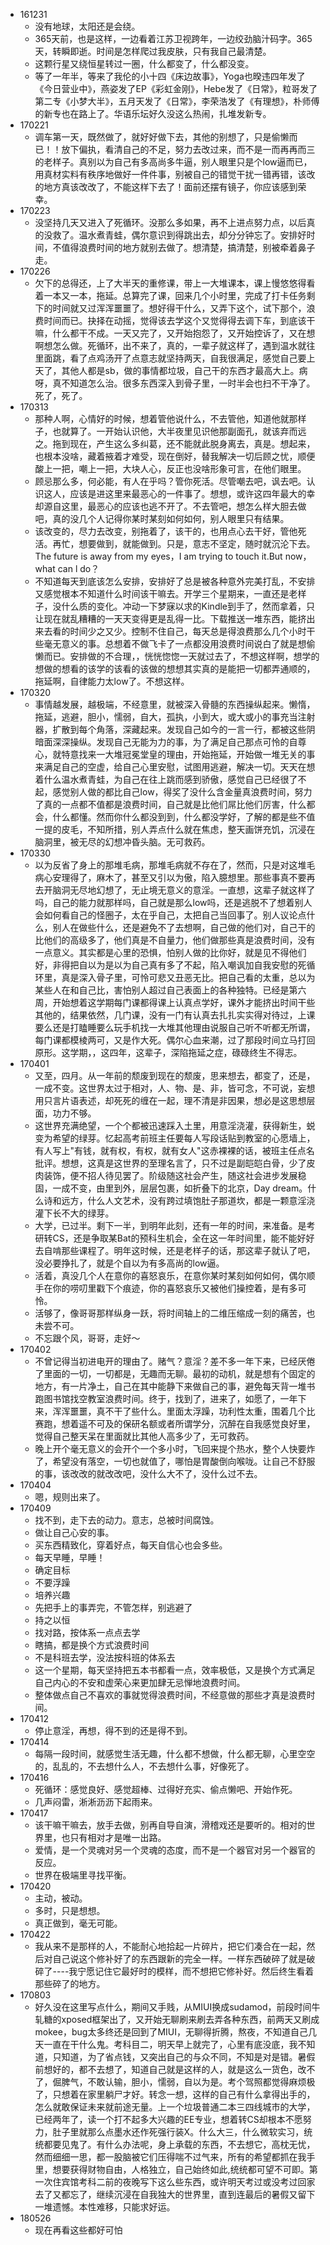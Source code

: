 - 161231
  - 没有地球，太阳还是会绕。
  - 365天前，也是这样，一边看着江苏卫视跨年，一边绞劲脑汁码字。365天，转瞬即逝。时间是怎样爬过我皮肤，只有我自己最清楚。
  - 这颗行星又绕恒星转过一圈，什么都变了，什么都没变。
  - 等了一年半，等来了我伦的小十四《床边故事》，Yoga也暌违四年发了《今日营业中》，燕姿发了EP《彩虹金刚》，Hebe发了《日常》，粒哥发了第二专《小梦大半》，五月天发了《日常》，李荣浩发了《有理想》，朴师傅的新专也在路上了。华语乐坛好久没这么热闹，扎堆发新专。
- 170221
  - 调车第一天，既然做了，就好好做下去，其他的别想了，只是偷懒而已！！放下偏执，看清自己的不足，努力去改过来，而不是一而再再而三的老样子。真别以为自己有多高尚多牛逼，别人眼里只是个low逼而已，用真材实料有秩序地做好一件件事，别被自己的错觉干扰一错再错，该改的地方真该改改了，不能这样下去了！面前还摆有镜子，你应该感到荣幸。
- 170223
  - 没坚持几天又进入了死循环。没那么多如果，再不上进点努力点，以后真的没救了。温水煮青蛙，偶尔意识到得跳出去，却分分钟忘了。安排好时间，不值得浪费时间的地方就别去做了。想清楚，搞清楚，别被牵着鼻子走。
- 170226
  - 欠下的总得还，上了大半天的重修课，带上一大堆课本，课上慢悠悠得看着一本又一本，拖延。总算完了课，回来几个小时里，完成了打卡任务剩下的时间就又过浑浑噩噩了。想好得干什么，又弄下这个，试下那个，浪费时间而已。抉择在动摇，觉得该去学这个又觉得得去调下车，到底该干嘛，什么都干不成。一天又完了，又开始抱怨了，又开始控诉了，又在想啊想怎么做。死循环，出不来了，真的，一辈子就这样了，遇到温水就往里面跳，看了点鸡汤开了点意志就坚持两天，自我很满足，感觉自己要上天了，其他人都是sb，做的事情都垃圾，自己干的东西才最高大上。病呀，真不知道怎么治。很多东西深入到骨子里，一时半会也扫不干净了。死了，死了。
- 170313
  - 那种人啊，心情好的时候，想着管他说什么，不去管他，知道他就那样子，也就算了。一开始认识他，大半夜里见识他那副面孔，就该弃而远之。拖到现在，产生这么多纠葛，还不能就此脱身离去，真是。想起来，也根本没啥，藏着掖着才难受，现在倒好，替我解决一切后顾之忧，顺便酸上一把，嘲上一把，大块人心，反正也没啥形象可言，在他们眼里。
  - 顾忌那么多，何必能，有人在乎吗？管你死活。尽管嘲去吧，讽去吧。认识这人，应该是进这里来最恶心的一件事了。想想，或许这四年最大的幸却源自这里，最恶心的应该也逃不开了。不去管吧，想怎么样大胆去做吧，真的没几个人记得你某时某刻如何如何，别人眼里只有结果。
  - 该改变的，尽力去改变，别拖着了，该干的，也用点心去干好，管他死活。再忙，想要做到，就能做到。只是，意志不坚定，随时就沉沦下去。The future is away from my eyes，I am trying to touch it.But now，what can l do？
  - 不知道每天到底该怎么安排，安排好了总是被各种意外完美打乱，不安排又感觉根本不知道什么时间该干嘛去。开学三个星期来，一直还是老样子，没什么质的变化。冲动一下梦寐以求的Kindle到手了，然而拿着，只让现在就乱糟糟的一天天变得更是乱得一比。下载推送一堆东西，能挤出来去看的时间少之又少。控制不住自己，每天总是得浪费那么几个小时干些毫无意义的事。总想着不做飞卡了一点都没用浪费时间说白了就是想偷懒而已。安排做的不合理，，恍恍惚惚一天就过去了，不想这样啊，想学的想做的想看的该学的该看的该做的想想其实真的是能把一切都弄通顺的，拖延啊，自律能力太low了。不想这样。
- 170320
  - 事情越发展，越极端，不经意里，就被深入骨髓的东西操纵起来。懒惰，拖延，逃避，胆小，懦弱，自大，孤执，小到大，或大或小的事充当注射器，扩散到每个角落，深藏起来。发现自己如今的一言一行，都被这些阴暗面深深操纵。发现自己无能为力的事，为了满足自己那点可怜的自尊心，就特意找来一大堆冠冕堂皇的理由，开始拖延，开始做一堆无关的事来满足自己的空虚，给自己心里安慰，试图用逃避，解决一切。天天在想着什么温水煮青蛙，为自己在往上跳而感到骄傲，感觉自己已经很了不起，感觉别人做的都比自己low，得奖了没什么含金量真浪费时间，努力了真的一点都不值都是浪费时间，自己就是比他们屌比他们厉害，什么都会，什么都懂。然而你什么都没到到，什么都没学好，了解的都是些不值一提的皮毛，不知所措，别人弄点什么就在焦虑，整天画饼充饥，沉浸在脑洞里，被无尽的幻想冲昏头脑。无可救药。
- 170330
  - 以为反省了身上的那堆毛病，那堆毛病就不存在了，然而，只是对这堆毛病心安理得了，麻木了，甚至又引以为傲，陷入臆想里。那些事真不要再去开脑洞无尽地幻想了，无止境无意义的意淫。一直想，这辈子就这样了吗，自己的能力就那样吗，自己就是那么low吗，还是逃脱不了想着别人会如何看自己的怪圈子，太在乎自己，太把自己当回事了。别人议论点什么，别人在做些什么，还是避免不了去想啊，自己做的他们对，自己干的比他们的高级多了，他们真是不自量力，他们做那些真是浪费时间，没有一点意义。其实都是心里的恐惧，怕别人做的比你好，就是见不得他们好，非得把自以为是以为自己真有多了不起，陷入嘲讽加自我安慰的死循环里，真是深入骨子里，可怜可悲又丑恶无比。把自己看的太重，总以为某些人在和自己比，害怕别人超过自己表面上的各种独特。已经是第六周，开始想着这学期每门课都得课上认真点学好，课外才能挤出时间干些其他的，结果依然，几门课，没有一门有认真去扎扎实实得对待过，上课要么还是打瞌睡要么玩手机找一大堆其他理由说服自己听不听都无所谓，每门课都模棱两可，又是作大死。偶尔心血来潮，过了那段时间立马打回原形。这学期，，这四年，这辈子，深陷拖延之症，碌碌终生不得志。
- 170401
  - 又至，四月。从一年前的颓废到现在的颓废，思来想去，都变了，还是，一成不变。这世界太过于相对，人、物、是、非，皆可念，不可说，妄想用只言片语表述，却死死的缠在一起，理不清是非因果，想必是这思想层面，功力不够。
  - 这世界充满绝望，一个个都被迅速踩入土里，用意淫浇灌，获得新生，蜕变为希望的绿芽。忆起高考前班主任要每人写段话贴到教室的心愿墙上，有人写上"有钱，就有权，有权，就有女人"这赤裸裸的话，被班主任点名批评。想想，这真是这世界的至理名言了，只不过是副皑皑白骨，少了皮肉装饰，便不招人待见罢了。阶级随这社会产生，随这社会进步发展稳固，一成不变，由里到外，层层包裹，如折叠下的北京，Day dream。什么诗和远方，什么人文艺术，没有跨过填饱肚子那道坎，都是一颗意淫浇灌下长不大的绿芽。
  - 大学，已过半。剩下一半，到明年此刻，还有一年的时间，来准备。是考研转CS，还是争取某Bat的预科生机会，全在这一年时间里，能不能好好去自啃那些课程了。明年这时候，还是老样子的话，那这辈子就认了吧，没必要挣扎了，就是个自以为有多高尚的low逼。
  - 活着，真没几个人在意你的喜怒哀乐，在意你某时某刻如何如何，偶尔顺手在你的唠叨里戳下个痕迹，你的喜怒哀乐又被他们操控着，是有多可怜。
  - 活够了，像哥哥那样纵身一跃，将时间轴上的二维压缩成一刻的痛苦，也未尝不可。
  - 不忘跟个风，哥哥，走好～
- 170402
  - 不曾记得当初进电开的理由了。赌气？意淫？差不多一年下来，已经厌倦了里面的一切，一切都是，无趣而无聊。最初的动机，就是想有个固定的地方，有一片净土，自己在其中能静下来做自己的事，避免每天背一堆书跑图书馆找空教室浪费时间。终于，找到了，进来了，如愿了，一年下来，浑浑噩噩，真不干了些什么。里面太浮躁，功利性太重，围着几个比赛跑，想着遥不可及的保研名额或者所谓学分，沉醉在自我感觉良好里，觉得自己整天呆在里面就比其他人高多少了，无可救药。
  - 晚上开个毫无意义的会开个一个多小时，飞回来提个热水，整个人快要炸了，希望没有落空，一切也就值了，哪怕是胃酸倒向喉咙。让自己不舒服的事，该改改的就改改吧，没什么大不了，没什么过不去。
- 170404
  - 嗯，规则出来了。
- 170409
  - 找不到，走下去的动力。意志，总被时间腐蚀。
  - 做让自己心安的事。
  - 买东西精致化，穿着好点，每天自信心也会多些。
  - 每天早睡，早睡！
  - 确定目标
  - 不要浮躁
  - 培养兴趣
  - 先把手上的事弄完，不管怎样，别逃避了
  - 持之以恒
  - 找对路，按体系一点点去学
  - 瞎搞，都是换个方式浪费时间
  - 不是科班去学，没法按科班的体系去
  - 这一个星期，每天坚持把五本书都看一点，效率极低，又是换个方式满足自己内心的不安和虚荣心来更加肆无忌惮地浪费时间。
  - 整体做点自己不喜欢的事就觉得浪费时间，不经意做的那些才真是浪费时间。
- 170412
  - 停止意淫，再想，得不到的还是得不到。
- 170414
  - 每隔一段时间，就感觉生活无趣，什么都不想做，什么都无聊，心里空空的，乱乱的，不去想什么人，不去想什么事，好像死了。
- 170416
  - 死循环：感觉良好、感觉超棒、过得好充实、偷点懒吧、开始作死。
  - 几声闷雷，淅淅沥沥下起雨来。
- 170417
  - 该干嘛干嘛去，放手去做，别再自导自演，滑稽戏还是要听的。相对的世界里，也只有相对才是唯一出路。
  - 爱情，是一个灵魂对另一个灵魂的态度，而不是一个器官对另一个器官的反应。
  - 世界在极端里寻找平衡。
- 170420
  - 主动，被动。
  - 多时，只是想想。
  - 真正做到，毫无可能。
- 170422
  - 我从来不是那样的人，不能耐心地拾起一片碎片，把它们凑合在一起，然后对自己说这个修补好了的东西跟新的完全一样。一样东西破碎了就是破碎了----我宁愿记住它最好时的模样，而不想把它修补好。然后终生看着那些碎了的地方。
- 170803
  - 好久没在这里写点什么，期间又手贱，从MIUI换成sudamod，前段时间牛轧糖的xposed框架出了，又开始无聊刷来刷去弄各种东西，前两天又刷成mokee，bug太多终还是回到了MIUI，无聊得折腾，熬夜，不知道自己几天一直在干什么鬼。考科目二，明天早上就完了，心里有底没底，我不知道，只知道，为了省点钱，又突出自己的与众不同，不知是对是错。暑假前想好的，都不去想了，知道自己就是这样的人，就是这么一货色，改不了，倔脾气，不敢认输，胆小，懦弱，自以为是。考个驾照都觉得麻烦极了，只想着在家里躺尸才好。转念一想，这样的自己有什么拿得出手的，怎么就敢保证未来就前途无量。上一个垃圾普通二本三四线城市的大学，已经两年了，读一个打不起多大兴趣的EE专业，想着转CS却根本不愿努力，肚子里就那么点墨水还作死强行装X。什么大三，什么微软实习，统统都要见鬼了。有什么办法呢，身上承载的东西，不去想它，高枕无忧，然而细细一思，都一股脑被它们压得喘不过气来，所有的希望都抓在我手里，想要获得财物自由，人格独立，自己始终如此,统统都可望不可即。第一次住宾馆考科二前的夜晚写下这么些东西，或许明天考过或没考过回家去了又都忘了，继续沉浸在自我独大的世界里，直到连最后的暑假又留下一堆遗憾。本性难移，只能求好运。
- 180526
  - 现在再看这些都好可怕